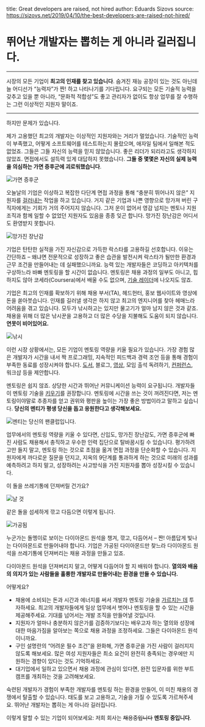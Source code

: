 title: Great developers are raised, not hired
author: Eduards Sizovs
source: https://sizovs.net/2019/04/10/the-best-developers-are-raised-not-hired/

# 뛰어난 개발자는 뽑히는 게 아니라 길러집니다.

* * *

시장의 모든 기업이 **최고의 인재를 찾고 있습니다**. 숨겨진 재능 공장이 있는 것도 아닌데 늘 어디선가 “능력자”가 짠! 하고 나타나기를 기다립니다. 요구되는 모든 기술적 능력을 갖추고 있을 뿐 아니라, “문화적 적합성”도 좋고 관리자가 없이도 항상 업무를 잘 수행하는 그런 이상적인 지원자 말이죠.

* * *

하지만 문제가 있습니다.

제가 고용했던 최고의 개발자는 이상적인 지원자와는 거리가 멀었습니다. 기술적인 능력이 부족했고, 어떻게 소프트웨어를 테스트하는지 몰랐으며, 애자일 팀에서 일해본 적도 없었죠. 그들은 그들 자신의 능력을 믿지 않았습니다. 좋은 리더가 되리라고도 생각하지 않았죠. 면접에서도 설득력 있게 대답하지 못했습니다. **그들 중 몇몇은 자신의 실제 능력을 의심하는 가면 증후군에 괴로워했습니다**.

![가면 증후군](/static/articles/great-developers-are-raised/imposter.ko.svg "이미지 출처: <a href='https://www.youtube.com/watch?v=1i8ylq4j_EY'>It's Dangerous to Go Alone: Battling the Invisible Monsters in Tech</a>")

오늘날의 기업은 이상하고 복잡한 다단계 면접 과정을 통해 “충분히 뛰어나지 않은” 지원자를 [걸러내는](https://rejected.us) 작업을 하고 있습니다. 거지 같은 기업과 나쁜 영향으로 망가져 버린 구직자에게는 기회가 거의 주어지지 않습니다. 그저 운이 없어서 영감 넘치는 멘토나 지원 조직과 함께 일할 수 없었던 지원자도 있음을 종종 잊곤 합니다. 망가진 장난감은 어디서도 환영받지 못합니다.

![망가진 장난감](https://sizovs.net/images/broken_toy.jpg "망가진 장난감")

기업은 탄탄한 실적을 가진 자신감으로 가득한 락스타를 고용하길 선호합니다. 이유는 간단하죠 – 왜냐면 전문적으로 성장하고 좋은 습관을 발전시켜 락스타가 될만한 환경과 근무 조건을 만들어내는 데 실패했으니까요. 능력 있는 개발자들은 코딩하고 아키텍처를 구상하느라 바빠 멘토링을 할 시간이 없습니다. 멘토링은 채용 과정의 일부도 아니고, 힙하지도 않아 코세라(Coursera)에서 배울 수도 없으며, [기술 레이더](https://www.thoughtworks.com/radar)에 나오지도 않죠.

기업은 최고의 인재를 확보하기 위해 채용 부서(TA), 헤드헌터, 홍보 웹사이트와 영상에 돈을 쏟아붓습니다. 인재를 길러낼 생각은 하지 않고 최고의 엔지니어를 찾아 헤매느라 어려움을 겪고 있습니다. 모두가 낚시하고는 있지만 물고기가 얼마 남지 않은 것과 같죠. 채용을 위해 더 많은 낚시꾼을 고용하고 더 많은 수당을 지불해도 도움이 되지 않습니다. **연못이 비어있어요.**

![낚시](/static/articles/great-developers-are-raised/fishing.ko.svg "오늘날의 채용 상황")

이런 시장 상황에서는, 모든 기업이 멘토링 역량을 키울 필요가 있습니다. 가장 경험 많은 개발자가 시간을 내서 짝 프로그래밍, 지속적인 피드백과 경력 조언 등을 통해 경험이 부족한 동료를 성장시켜야 합니다. [도서](https://sizovs.net/2019/03/17/the-best-books-all-software-developers-must-read/), 블로그, [영상](https://dev.tube), 모임 출석 독려하기, [컨퍼런스](https://sizovs.net/2019/03/21/the-best-developer-conferences/), 워크샵 등을 제안합니다.

멘토링은 쉽지 않죠. 상당한 시간과 뛰어난 커뮤니케이션 능력이 요구됩니다. 개발자들이 멘토링 기술을 [키우기](https://principal.dev)를 권장합니다. 멘토링에 시간을 쓰는 것이 꺼려진다면, 저는 멘토링이야말로 추종자를 얻고 권위와 평판을 높이는 가장 좋은 방법이라고 말하고 싶습니다. **당신의 멘티가 평생 당신을 돕고 응원한다고 생각해보세요.**

![](https://sizovs.net/images/funclub.jpg "멘티는 당신의 팬클럽입니다.")

업무에서의 멘토링 역량을 키울 수 있다면, 신입도, 망가진 장난감도, 가면 증후군에 빠진 사람도 채용해서 충직하고 우수한 인력 집단으로 탈바꿈시킬 수 있습니다. 평가하려고만 들지 말고, 멘토링 하는 것으로 초점을 옮겨 면접 과정을 단순화할 수 있습니다. 지원자에게 까다로운 질문을 던지고, 지옥의 9단계를 통과하게 하는 것으로 미래의 성과를 예측하려고 하지 말고, 성장하려는 사고방식을 가진 지원자를 뽑아 성장시킬 수 있습니다.

이 돌을 쓰레기통에 던져버릴 건가요?

![날 것](https://sizovs.net/images/raw_diamond.jpg "다이아몬드로는 보이지 않는 돌덩어리")

같은 돌을 섬세하게 깎고 다듬으면 이렇게 됩니다.

![가공됨](https://sizovs.net/images/diamond.gif "짠! 이제 아름다운 다이아몬드가 되었네요.")

누군가는 돌멩이로 보이는 다이아몬드 원석을 챙겨, 깎고, 다듬어서 – 짠! 아름답게 빛나는 다이아몬드로 만들어내야 합니다. 기업은 가공된 다이아몬드만 찾느라 다이아몬드 원석을 쓰레기통에 던져버리는 채용 과정을 만들고 있죠.

다이아몬드 원석을 던져버리지 말고, 어떻게 다듬어야 할 지 배워야 합니다. **열의와 배움의 의지가 있는 사람들을 훌륭한 개발자로 만들어내는 환경을 만들 수 있습니다.**

어떻게요?

  * 채용에 소비되는 돈과 시간과 에너지를 써서 개발자 멘토링 기술을 [가르치는 데](https://principal.dev) 투자하세요. 최고의 개발자들에게 일상 업무에서 벗어나 멘토링을 할 수 있는 시간을 제공해주세요. 기대를 넘어서는 개발 조직을 만들어낼 것입니다.
  * 지원자가 얼마나 충분하지 않은가를 검증하기보다는 배우고자 하는 열의와 성장에 대한 마음가짐을 알아보는 쪽으로 채용 과정을 조정하세요. 그들은 다이아몬드 원석이니까요.
  * 구인 설명란의 “어려운 필수 조건”을 완화해, 가면 증후군을 가진 사람이 걸러지지 않도록 해보세요. 많은 여성 지원자들은 최소 요건이 완전히 충족되는 경우에만 지원하는 경향이 있다는 것도 기억하세요.
  * 대기업에서 일하고 있으면서 채용 과정에 관심이 있다면, 완전 입문자를 위한 부트캠프를 개최하는 것을 고려해보세요.

숙련된 개발자가 경험이 부족한 개발자를 멘토링 하는 환경을 만들어, 이 미친 채용의 경쟁에서 탈출할 수 있습니다. 태도를 보고 고용하고, 기술을 가질 수 있도록 가르쳐주세요. 뛰어난 개발자는 뽑히는 게 아니라 길러집니다.

이렇게 말할 수 있는 기업이 되어보세요: 저희 회사는 ~~채용중입니다~~ **멘토링 중입니다**.
